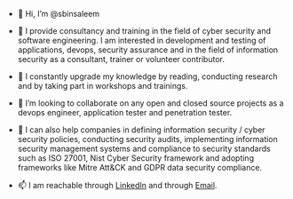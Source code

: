 - 👋 Hi, I’m @sbinsaleem

- 👀 I provide consultancy and training in the field of cyber security and software engineering. I am interested in development and testing of applications, devops, security assurance and in the field of information security as a consultant, trainer or volunteer contributor.

- 🌱 I constantly upgrade my knowledge by reading, conducting research and by taking part in workshops and trainings.

- 💞️ I’m looking to collaborate on any open and closed source projects as a devops engineer, application tester and penetration tester. 
- 💞️ I can also help companies in defining information security / cyber security policies, conducting security audits, implementing information security management systems and compliance to security standards such as ISO 27001, Nist Cyber Security framework and adopting frameworks like Mitre Att&CK and GDPR data security compliance.

- 📫 I am reachable through [LinkedIn](https://www.linkedin.com/in/saadbinsaleem) and through [Email](sbin.saleem@gmail.com).
